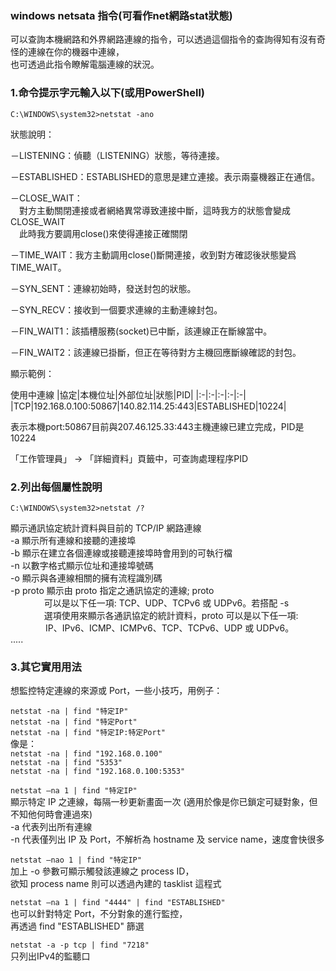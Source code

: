 ### windows netsata 指令(可看作net網路stat狀態)
可以查詢本機網路和外界網路連線的指令，可以透過這個指令的查詢得知有沒有奇怪的連線在你的機器中連線，  
也可透過此指令瞭解電腦連線的狀況。

### 1.命令提示字元輸入以下(或用PowerShell)

```C:\WINDOWS\system32>netstat -ano```
  
狀態說明：  
  
－LISTENING：偵聽（LISTENING）狀態，等待連接。

－ESTABLISHED：ESTABLISHED的意思是建立連接。表示兩臺機器正在通信。  

－CLOSE_WAIT：  
　對方主動關閉連接或者網絡異常導致連接中斷，這時我方的狀態會變成CLOSE_WAIT  
　此時我方要調用close()來使得連接正確關閉  
 
－TIME_WAIT：我方主動調用close()斷開連接，收到對方確認後狀態變爲TIME_WAIT。  

－SYN_SENT：連線初始時，發送封包的狀態。  

－SYN_RECV：接收到一個要求連線的主動連線封包。  

－FIN_WAIT1：該插槽服務(socket)已中斷，該連線正在斷線當中。  

－FIN_WAIT2：該連線已掛斷，但正在等待對方主機回應斷線確認的封包。  

顯示範例：  

使用中連線
|協定|本機位址|外部位址|狀態|PID|
|:-|:-|:-|:-|:-|
|TCP|192.168.0.100:50867|140.82.114.25:443|ESTABLISHED|10224|  

表示本機port:50867目前與207.46.125.33:443主機連線已建立完成，PID是10224  

「工作管理員」 -> 「詳細資料」頁籤中，可查詢處理程序PID

### 2.列出每個屬性說明
```C:\WINDOWS\system32>netstat /?```

顯示通訊協定統計資料與目前的 TCP/IP 網路連線  
-a 顯示所有連線和接聽的連接埠  
-b 顯示在建立各個連線或接聽連接埠時會用到的可執行檔  
-n 以數字格式顯示位址和連接埠號碼  
-o 顯示與各連線相關的擁有流程識別碼  
-p proto 顯示由 proto 指定之通訊協定的連線; proto  
　　  　&nbsp;&nbsp;可以是以下任一項: TCP、UDP、TCPv6 或 UDPv6。若搭配 -s  
　　　  &nbsp;&nbsp;選項使用來顯示各通訊協定的統計資料，proto 可以是以下任一項:  
　　　　IP、IPv6、ICMP、ICMPv6、TCP、TCPv6、UDP 或 UDPv6。  
.....

### 3.其它實用用法

想監控特定連線的來源或 Port，一些小技巧，用例子：  

```netstat -na | find "特定IP"```  
```netstat -na | find "特定Port"```  
```netstat -na | find "特定IP:特定Port"```  
像是：  
```netstat -na | find "192.168.0.100"```  
```netstat -na | find "5353"```  
```netstat -na | find "192.168.0.100:5353"```  

```netstat –na 1 | find "特定IP"```  
顯示特定 IP 之連線，每隔一秒更新畫面一次 (適用於像是你已鎖定可疑對象，但不知他何時會連過來)  
-a 代表列出所有連線  
-n 代表僅列出 IP 及 Port，不解析為 hostname 及 service name，速度會快很多  

```netstat –nao 1 | find "特定IP"```  
加上 -o 參數可顯示觸發該連線之 process ID，  
欲知 process name 則可以透過內建的 tasklist 這程式  

```netstat –na 1 | find "4444" | find "ESTABLISHED"```  
也可以針對特定 Port，不分對象的進行監控，  
再透過 find "ESTABLISHED" 篩選  

```netstat -a -p tcp | find "7218"```    
只列出IPv4的監聽口
